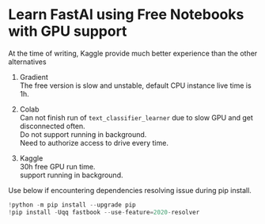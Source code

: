 # Learn FastAI using Free Notebooks with GPU support

At the time of writing, Kaggle provide much better experience than the other alternatives

1. Gradient  
The free version is slow and unstable, default CPU instance live time is 1h.

2. Colab  
Can not finish run of `text_classifier_learner` due to slow GPU and get disconnected often.  
Do not support running in background.  
Need to authorize access to drive every time.  

3. Kaggle  
30h free GPU run time.  
support running in background.  


Use below if encountering dependencies resolving issue during pip install.

```python
!python -m pip install --upgrade pip
!pip install -Uqq fastbook --use-feature=2020-resolver
```
